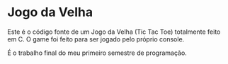 # Jogo da Velha

Este é o código fonte de um Jogo da Velha (Tic Tac Toe) totalmente feito em C.
O game foi feito para ser jogado pelo próprio console.

É o trabalho final do meu primeiro semestre de programação.
